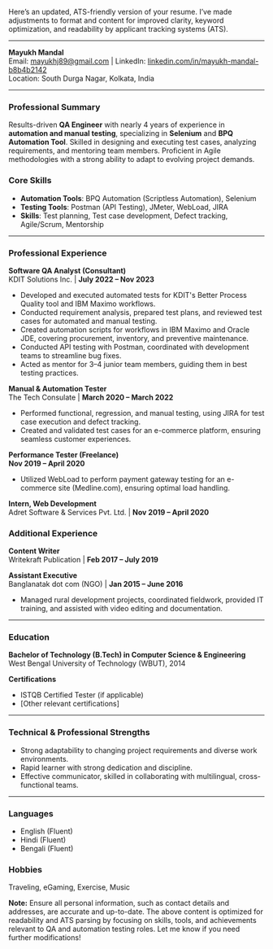 Here’s an updated, ATS-friendly version of your resume. I’ve made adjustments to format and content for improved clarity, keyword optimization, and readability by applicant tracking systems (ATS).

---

**Mayukh Mandal**  
Email: mayukhj89@gmail.com | LinkedIn: [linkedin.com/in/mayukh-mandal-b8b4b2142](https://www.linkedin.com/in/mayukh-mandal-b8b4b2142)  
Location: South Durga Nagar, Kolkata, India

---

### **Professional Summary**
Results-driven **QA Engineer** with nearly 4 years of experience in **automation and manual testing**, specializing in **Selenium** and **BPQ Automation Tool**. Skilled in designing and executing test cases, analyzing requirements, and mentoring team members. Proficient in Agile methodologies with a strong ability to adapt to evolving project demands.

### **Core Skills**
- **Automation Tools**: BPQ Automation (Scriptless Automation), Selenium
- **Testing Tools**: Postman (API Testing), JMeter, WebLoad, JIRA
- **Skills**: Test planning, Test case development, Defect tracking, Agile/Scrum, Mentorship

---

### **Professional Experience**

**Software QA Analyst (Consultant)**  
KDIT Solutions Inc. | **July 2022 – Nov 2023**  
- Developed and executed automated tests for KDIT's Better Process Quality tool and IBM Maximo workflows.
- Conducted requirement analysis, prepared test plans, and reviewed test cases for automated and manual testing.
- Created automation scripts for workflows in IBM Maximo and Oracle JDE, covering procurement, inventory, and preventive maintenance.
- Conducted API testing with Postman, coordinated with development teams to streamline bug fixes.
- Acted as mentor for 3–4 junior team members, guiding them in best testing practices.

**Manual & Automation Tester**  
The Tech Consulate | **March 2020 – March 2022**  
- Performed functional, regression, and manual testing, using JIRA for test case execution and defect tracking.
- Created and validated test cases for an e-commerce platform, ensuring seamless customer experiences.

**Performance Tester (Freelance)**  
**Nov 2019 – April 2020**  
- Utilized WebLoad to perform payment gateway testing for an e-commerce site (Medline.com), ensuring optimal load handling.

**Intern, Web Development**  
Adret Software & Services Pvt. Ltd. | **Nov 2019 – April 2020**

### **Additional Experience**

**Content Writer**  
Writekraft Publication | **Feb 2017 – July 2019**

**Assistant Executive**  
Banglanatak dot com (NGO) | **Jan 2015 – June 2016**  
- Managed rural development projects, coordinated fieldwork, provided IT training, and assisted with video editing and documentation.

---

### **Education**
**Bachelor of Technology (B.Tech) in Computer Science & Engineering**  
West Bengal University of Technology (WBUT), 2014

**Certifications**  
- ISTQB Certified Tester (if applicable)
- [Other relevant certifications]

---

### **Technical & Professional Strengths**
- Strong adaptability to changing project requirements and diverse work environments.
- Rapid learner with strong dedication and discipline.
- Effective communicator, skilled in collaborating with multilingual, cross-functional teams.

---

### **Languages**
- English (Fluent)
- Hindi (Fluent)
- Bengali (Fluent)

### **Hobbies**
Traveling, eGaming, Exercise, Music

**Note:** Ensure all personal information, such as contact details and addresses, are accurate and up-to-date. The above content is optimized for readability and ATS parsing by focusing on skills, tools, and achievements relevant to QA and automation testing roles. Let me know if you need further modifications!
